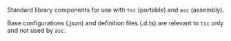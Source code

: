 Standard library components for use with `tsc` (portable) and `asc` (assembly).

Base configurations (.json) and definition files (.d.ts) are relevant to `tsc` only and not used by `asc`.
